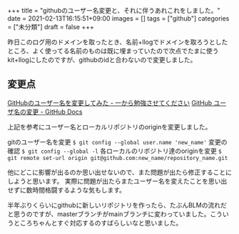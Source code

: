 +++
title = "githubのユーザー名変更と、それに伴うあれこれをしました。"
date = 2021-02-13T16:15:51+09:00
images = []
tags = ["github"]
categories = ["未分類"]
draft = false
+++

昨日このログ用のドメインを取ったとき、名前+llogでドメインを取ろうとしたところ、よく使ってる名前のものは既に埋まっていたので次点でたまに使うkit+llogにしたのですが、githubのidと合わないので変更しました。
<!--more-->
## 変更点
[GitHubのユーザー名を変更してみた - 一から勉強させてください](https://dangerous-animal141.hatenablog.com/entry/2014/05/05/000000)
[GitHub ユーザ名の変更 - GitHub Docs](https://docs.github.com/ja/github/setting-up-and-managing-your-github-user-account/changing-your-github-username)

上記を参考にユーザー名とローカルリポジトリのoriginを変更しました。

gitのユーザー名を変更
`$ git config --global user.name 'new_name'`
変更の確認
`$ git config --global -l`
各ローカルのリポジトリ達のoriginを変更
`$ git remote set-url origin git@github.com:new_name/repository_name.git`

他にどこに影響が出るのか思い出せないので、また問題が出たら修正することにしようと思います。
実際に問題が出たらまたユーザー名を変えたことを思い出せずに数時間格闘するような気もします。

半年ぶりくらいにgithubに新しいリポジトリを作ったら、たぶんBLMの流れだと思うのですが、masterブランチがmainブランチに変わっていました。こういうところちゃんとすぐ対応するのすばらしいなと思いました。